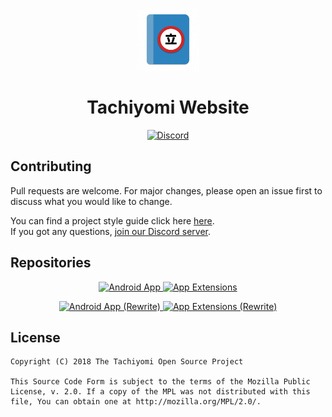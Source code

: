 <div>
	<p align="center">
		<img src="./src/.vuepress/public/icons/logo.png" height="100px">
	</p>
	<h1 align="center">Tachiyomi Website</h1>
	<p align="center">
		<a href="https://discord.gg/tachiyomi">
			<img src="https://img.shields.io/discord/349436576037732353.svg?label=Discord&labelColor=7289da&color=2c2f33&style=flat" alt="Discord">
		</a>
	</p>
</div>

## Contributing

Pull requests are welcome. For major changes, please open an issue first to discuss what you would like to change.

You can find a project style guide click here [here](https://tachiyomi.org/sandbox/style-guide/).</br>
If you got any questions, [join our Discord server](https://discord.gg/tachiyomi).

## Repositories

<div>
	<p align="center">
		<a href="https://github.com/inorichi/tachiyomi/">
			<img src="https://github-readme-stats.vercel.app/api/pin/?username=inorichi&repo=tachiyomi" alt="Android App">
		</a>
		<a href="https://github.com/inorichi/tachiyomi-extensions/">
			<img src="https://github-readme-stats.vercel.app/api/pin/?username=inorichi&repo=tachiyomi-extensions" alt="App Extensions">
		</a>
	</p>
</div>

<div>
	<p align="center">
		<a href="https://github.com/tachiyomiorg/android-app/">
			<img src="https://github-readme-stats.vercel.app/api/pin/?username=tachiyomiorg&repo=android-app" alt="Android App (Rewrite)">
		</a>
		<a href="https://github.com/tachiyomiorg/extensions/">
			<img src="https://github-readme-stats.vercel.app/api/pin/?username=tachiyomiorg&repo=extensions" alt="App Extensions (Rewrite)">
		</a>
	</p>
</div>

## License

	Copyright (C) 2018 The Tachiyomi Open Source Project

	This Source Code Form is subject to the terms of the Mozilla Public
	License, v. 2.0. If a copy of the MPL was not distributed with this
	file, You can obtain one at http://mozilla.org/MPL/2.0/.
